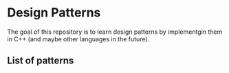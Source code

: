 # Design Patterns

The goal of this repository is to learn design patterns by implementgin them in C++ (and maybe other languages in the
future). 

## List of patterns